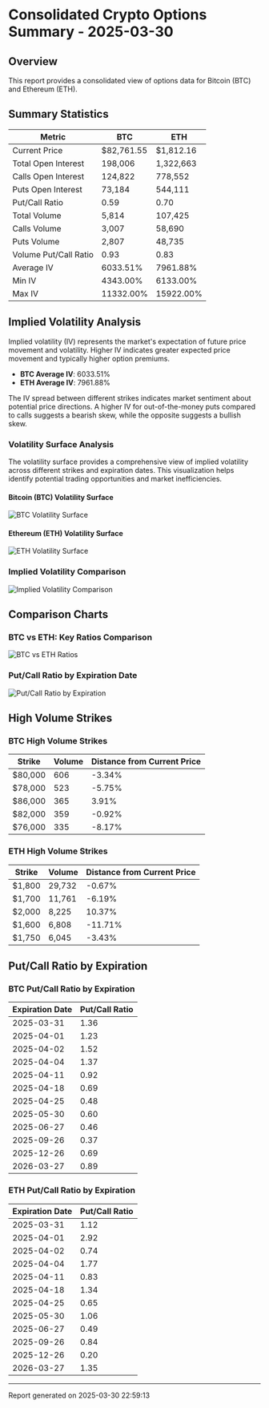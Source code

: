 # Consolidated Crypto Options Summary - 2025-03-30

## Overview

This report provides a consolidated view of options data for Bitcoin (BTC) and Ethereum (ETH).

## Summary Statistics

| Metric | BTC | ETH |
|--------|-----|-----|
| Current Price | $82,761.55 | $1,812.16 |
| Total Open Interest | 198,006 | 1,322,663 |
| Calls Open Interest | 124,822 | 778,552 |
| Puts Open Interest | 73,184 | 544,111 |
| Put/Call Ratio | 0.59 | 0.70 |
| Total Volume | 5,814 | 107,425 |
| Calls Volume | 3,007 | 58,690 |
| Puts Volume | 2,807 | 48,735 |
| Volume Put/Call Ratio | 0.93 | 0.83 |
| Average IV | 6033.51% | 7961.88% |
| Min IV | 4343.00% | 6133.00% |
| Max IV | 11332.00% | 15922.00% |

## Implied Volatility Analysis

Implied volatility (IV) represents the market's expectation of future price movement and volatility. Higher IV indicates greater expected price movement and typically higher option premiums.

- **BTC Average IV**: 6033.51%
- **ETH Average IV**: 7961.88%

The IV spread between different strikes indicates market sentiment about potential price directions. A higher IV for out-of-the-money puts compared to calls suggests a bearish skew, while the opposite suggests a bullish skew.

### Volatility Surface Analysis

The volatility surface provides a comprehensive view of implied volatility across different strikes and expiration dates. This visualization helps identify potential trading opportunities and market inefficiencies.

#### Bitcoin (BTC) Volatility Surface

![BTC Volatility Surface](BTC_volatility_surface_20250330_225907.png)

#### Ethereum (ETH) Volatility Surface

![ETH Volatility Surface](ETH_volatility_surface_20250330_225911.png)

### Implied Volatility Comparison

![Implied Volatility Comparison](iv_comparison_20250330_225912.png)


## Comparison Charts

### BTC vs ETH: Key Ratios Comparison

![BTC vs ETH Ratios](btc_eth_ratios_comparison_20250330_225912.png)

### Put/Call Ratio by Expiration Date

![Put/Call Ratio by Expiration](btc_eth_put_call_comparison_20250330_225912.png)


## High Volume Strikes

### BTC High Volume Strikes

| Strike | Volume | Distance from Current Price |
|--------|--------|----------------------------|
| $80,000 | 606 | -3.34% |
| $78,000 | 523 | -5.75% |
| $86,000 | 365 | 3.91% |
| $82,000 | 359 | -0.92% |
| $76,000 | 335 | -8.17% |

### ETH High Volume Strikes

| Strike | Volume | Distance from Current Price |
|--------|--------|----------------------------|
| $1,800 | 29,732 | -0.67% |
| $1,700 | 11,761 | -6.19% |
| $2,000 | 8,225 | 10.37% |
| $1,600 | 6,808 | -11.71% |
| $1,750 | 6,045 | -3.43% |

## Put/Call Ratio by Expiration

### BTC Put/Call Ratio by Expiration

| Expiration Date | Put/Call Ratio |
|-----------------|----------------|
| 2025-03-31 | 1.36 |
| 2025-04-01 | 1.23 |
| 2025-04-02 | 1.52 |
| 2025-04-04 | 1.37 |
| 2025-04-11 | 0.92 |
| 2025-04-18 | 0.69 |
| 2025-04-25 | 0.48 |
| 2025-05-30 | 0.60 |
| 2025-06-27 | 0.46 |
| 2025-09-26 | 0.37 |
| 2025-12-26 | 0.69 |
| 2026-03-27 | 0.89 |

### ETH Put/Call Ratio by Expiration

| Expiration Date | Put/Call Ratio |
|-----------------|----------------|
| 2025-03-31 | 1.12 |
| 2025-04-01 | 2.92 |
| 2025-04-02 | 0.74 |
| 2025-04-04 | 1.77 |
| 2025-04-11 | 0.83 |
| 2025-04-18 | 1.34 |
| 2025-04-25 | 0.65 |
| 2025-05-30 | 1.06 |
| 2025-06-27 | 0.49 |
| 2025-09-26 | 0.84 |
| 2025-12-26 | 0.20 |
| 2026-03-27 | 1.35 |


---

Report generated on 2025-03-30 22:59:13
